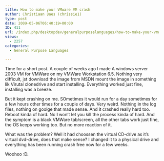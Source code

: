 ```yaml
---
title: How to make your VMware VM crash
author: Christiaan Baes (chrissie1)
type: post
date: 2009-05-06T06:40:19+00:00
ID: 411
url: /index.php/desktopdev/generalpurposelanguages/how-to-make-your-vmware-vm-crash/
views:
  - 2257
categories:
  - General Purpose Languages

---
```

Time for a short post. A couple of weeks ago I made A windows server 2003 VM for VMWare on my VMWare Workstation 6.5. Nothing very difficult, jst download the image from MSDN mount the image in something lik Virutal clonedrive and start installing. Everything worked just fine, installing was a breeze. 

But it kept crashing on me. SOmetimes it would run for a day sometimes for a few hours other times for a couple of days. Very weird. Nothing in the log files, nothing on goolge that made sense. And it crashed really hard too. Reboot kinda of hard. No I won&#8217;t let you kill the process kinda of hard. And the symptom is a black VMWare tab/screen, all the other tabs work just fine, the OS keeps working too. But no more reaction of it. 

What was the problem? Well it had choossen the virtual CD-drive as it&#8217;s virtual dvd-drive, does that make sense? I changed it to a physical drive and everything has been running crash free now for a few weeks.

Woohoo :D.